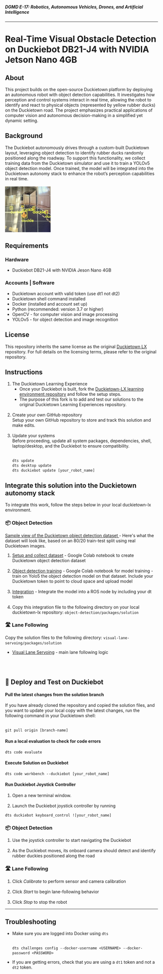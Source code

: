 ##### **DGMD E-17: Robotics, Autonomous Vehicles, Drones, and Artificial Intelligence**
---
# Real-Time Visual Obstacle Detection on Duckiebot DB21-J4 with NVIDIA Jetson Nano 4GB


## About
This project builds on the open-source Duckietown platform by deploying an autonomous robot with object detection capabilities. It investigates how perception and control systems interact in real time, allowing the robot to identify and react to physical objects (represented by yellow rubber ducks) on the Duckietown road. The project emphasizes practical applications of computer vision and autonomous decision-making in a simplified yet dynamic setting.

## Background
The Duckiebot autonomously drives through a custom-built Duckietown layout, leveraging object detection to identify rubber ducks randomly positioned along the roadway. To support this functionality, we collect training data from the Duckietown simulator and use it to train a YOLOv5 object detection model. Once trained, the model will be integrated into the Duckietown autonomy stack to enhance the robot’s perception capabilities in real time.<br><br>
<img src="assets/duckiebot.jpg" alt="Duckiebot on track" width="150" height="150"/>

## Requirements
### Hardware ###
<ul>
  <li>Duckiebot DB21-J4 with NVIDIA Jeson Nano 4GB</li>  
</ul>

### Accounts | Software ###
<ul><li>Duckietown account with valid token (use dt1 not dt2)</li>
  <li>Duckietown shell command installed</li>
<li>Docker (installed and account set up)</li>
<li>Python (recommended: version 3.7 or higher)</li>
  <li>OpenCV - for computer vision and image processing</li>
  <li>YOLOv5 - for object detection and image recognition</li>
</ul>

## License
This repository inherits the same license as the original <a href="https://github.com/duckietown/duckietown-lx">Duckietown LX</a> repository.
For full details on the licensing terms, please refer to the original repository.

## Instructions

<ol>
  <li>
    The Duckietown Learning Experience<br>
    <ul style="list-style-type: disc;"><li>
    Once your Duckiebot is built, fork the 
    <a href="https://github.com/duckietown/duckietown-lx">Duckietown-LX learning environment repository</a> and follow the setup steps.
  </li>
    <li>The purpose of this fork is to add and test our solutions to the original Duckietown Learning Experiences repository.</li></ul>
      <br></li>
    
  <li>Create your own GitHub repository<br>
    Setup your own GitHub repository to store and track this solution and make edits. 
  </li><br>
  
  <li>
  Update your systems<br>
  Before proceeding, update all system packages, dependencies, shell, laptop/desktop, and the Duckiebot to ensure compatibility.<br><br>  
  <pre><code>dts update
dts desktop update
dts duckiebot update [your_robot_name]</code></pre>
</li>
  </ol>
  
  ## Integrate this solution into the Duckietown autonomy stack<br>
  To integrate this work, follow the steps below in your local duckietown-lx environment.
  
  ### 📦  Object Detection ###
  <a href="object-detection/duckietown_object_detection_dataset">Sample view of the Duckietown object detection dataset </a> -
  Here's what the dataset will look like, based on an 80/20 train-test split using real Duckietown images.
<ol>
<li><a href="object-detection/Setup-Data-Collection/setup.ipynb">Setup and collect dataset</a> - Google Colab notebook to create Duckietown object detection dataset</li><br>
   <li><a href="object-detection/dt_object_detection_training.ipynb">Object detection training</a> - 
	    Google Colab notebook for model training - train on Yolo5 the object detection model on that dataset. Include your Duckietown token to point to cloud space and upload model </li><br>
    <li><a href="object-detection/integration_activity.py">Integration</a> - Integrate the model into a ROS node by including your dt token </li>	  <br>
<li>Copy this integration file to the following directory on your local duckietown-lx repository: <code>object-detection/packages/solution</code><br></li>
  </ol>
  
  ### 🛣️  Lane Following ###
  Copy the solution files to the following directory: <code>visual-lane-servoing/packages/solution</code><br>  
  <ul>    
    <li><a href="lane-following/visual_servoing_activity.py"">Visual Lane Servoing</a> - main lane following logic</li>
  </ul>
<br><br>

## 🚀 Deploy and Test on Duckiebot ##

#### Pull the latest changes from the solution branch<br>   
  If you have already cloned the repository and copied the solution files, and you want to update your local copy with the latest changes, run the following command in your Duckietown shell:<br><br>
  <pre><code>git pull origin [branch-name]</code></pre>

#### Run a local evaluation to check for code errors
```
dts code evaluate
```
#### Execute Solution on Duckiebot
```
dts code workbench --duckiebot [your_robot_name]
```
#### Run Duckiebot Joystick Controller<br>
<ol><li>Open a new terminal window.</li><br>
<li>Launch the Duckiebot joystick controller by running</li>  
</ol>	

```
dts duckiebot keyboard_control ![your_robot_name]
```
### 📦  Object Detection ### 
<ol><li>Use the joystick controller to start navigating the Duckiebot</li><br>
	<li>As the Duckiebot moves, its onboard camera should detect and identify rubber duckies positioned along the road</li>
</ol>

### 🛣️  Lane Following ###
<ol><li>Click <i>Calibrate</i> to perform sensor and camera calibration</li><br>
<li>Click <i>Start</i> to begin lane-following behavior</li><br>
<li>Click <i>Stop</i> to stop the robot</li></ol>

___ 
## Troubleshooting
<ul>
  <li>
    Make sure you are logged into Docker using <code>dts</code><br><br>
    <pre><code>dts challenges config --docker-username &lt;USERNAME&gt; --docker-password &lt;PASSWORD&gt;</code></pre>
  </li>
  <li>
    If you are getting errors, check that you are using a <code>dt1</code> token and not a <code>dt2</code> token.
  </li>
</ul>
